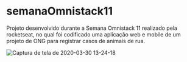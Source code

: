 # semanaOmnistack11
Projeto desenvolvido durante a Semana Omnistack 11 realizado pela rocketseat, no qual foi codificado uma aplicação web e mobile de um projeto de ONG para registrar casos de animais de rua.

![Captura de tela de 2020-03-30 13-24-18](https://user-images.githubusercontent.com/50887367/77937446-b8d15000-728a-11ea-8423-f92f69fa2a59.png)

